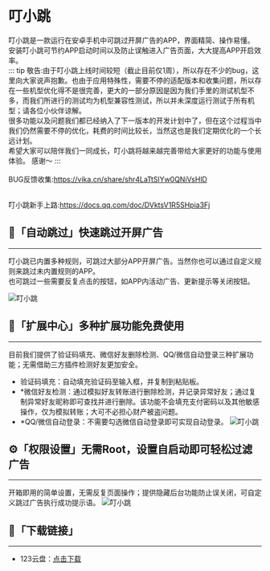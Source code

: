 # 叮小跳
叮小跳是一款运行在安卓手机中可跳过开屏广告的APP，界面精简、操作易懂。
安装叮小跳可节约APP启动时间以及防止误触进入广告页面，大大提高APP开启效率。<br/>
::: tip
敬告:由于叮小跳上线时间较短（截止目前仅1周），所以存在不少的bug，这里向大家说声抱歉。也由于应用特殊性，需要不停的适配版本和收集问题，所以存在一些机型优化得不是很完善，更大的一部分原因是因为我们手里的测试机型不多，而我们所进行的测试均为机型兼容性测试，所以并未深度运行测试于所有机型；请各位小伙伴谅解。<br/>
很多功能以及问题我们都已经纳入了下一版本的开发计划中了，但在这个过程当中我们仍然需要不停的优化，耗费的时间比较长，当然这也是我们定期优化的一个长远计划。<br/>
希望大家可以陪伴我们一同成长，叮小跳将越来越完善带给大家更好的功能与使用体验。
感谢～
:::
<br/>
<br/>BUG反馈收集:https://vika.cn/share/shr4LaTtSlYw0QNiVsHlD

<br/>叮小跳新手上路:https://docs.qq.com/doc/DVktsV1R5SHpia3Fj

## 🚀「自动跳过」快速跳过开屏广告
---
叮小跳已内置多种规则，可跳过大部分APP开屏广告。当然你也可以通过自定义规则来跳过未内置规则的APP。<br/>也可跳过一些需要反复点击的按钮，如APP内活动广告、更新提示等关闭按钮。

![叮小跳](https://b.dinglegedong.com/img/1.png)

## 📱「扩展中心」多种扩展功能免费使用
---
目前我们提供了验证码填充、微信好友删除检测、QQ/微信自动登录三种扩展功能；无需借助三方插件检测好友更加安全。
* 验证码填充：自动填充验证码至输入框，并复制到粘贴板。
* *微信好友检测：通过模拟好友转账进行删除检测，并记录异常好友；通过复制异常好友昵称即可查找并进行删除。该功能不会填充支付密码以及其他敏感操作，仅为模拟转账；大可不必担心财产被盗问题。
* *QQ/微信自动登录：不需要勾选微信自动登录即可实现自动登录。
![叮小跳](https://b.dinglegedong.com/img/2.png)

## ⚙️「权限设置」无需Root，设置自启动即可轻松过滤广告
---
开箱即用的简单设置，无需反复页面操作；提供隐藏后台功能防止误关闭，可自定义跳过广告执行成功提示语。
![叮小跳](https://b.dinglegedong.com/img/3.png)


## 🔗「下载链接」
---
* 123云盘：[点击下载](https://www.123pan.com/s/bud7Vv-pUBd3)
